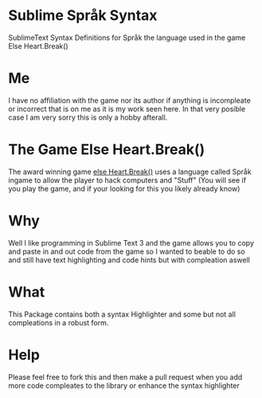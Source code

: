 # Sublime Språk Syntax
SublimeText Syntax Definitions for Språk the language used in the game Else Heart.Break()

# Me
I have no affiliation with the game nor its author if anything is incompleate or incorrect that is on me as it is my work seen here. In that very posible case I am very sorry this is only a hobby afterall.

# The Game Else Heart.Break()
The award winning game [else Heart.Break()](http://elseheartbreak.com/) uses a language called Språk ingame to allow the player to hack computers and "Stuff" (You will see if you play the game, and if your looking for this you likely already know)

# Why
Well I like programming in Sublime Text 3 and the game allows you to copy and paste in and out code from the game so I wanted to beable to do so and still have text highlighting and code hints but with compleation aswell

# What
This Package contains both a syntax Highlighter and some but not all compleations in a robust form.

# Help
Please feel free to fork this and then make a pull request when you add more code compleates to the library or enhance the syntax highlighter